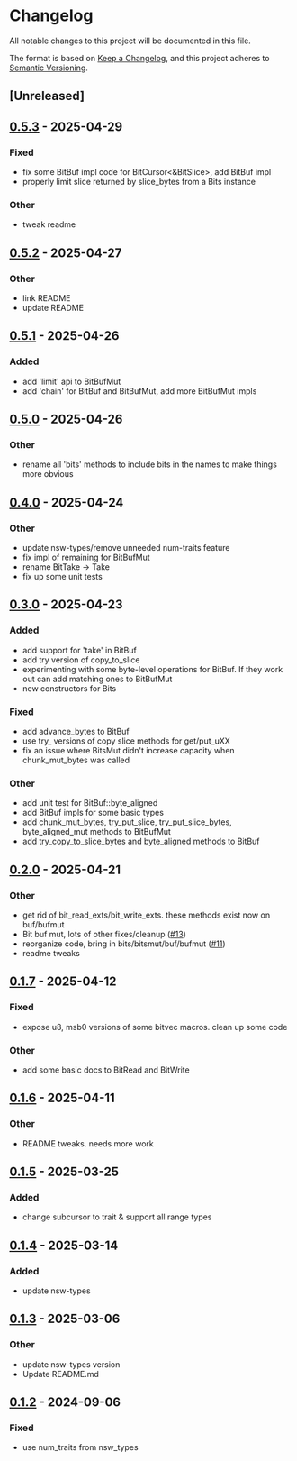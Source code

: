 # Changelog
All notable changes to this project will be documented in this file.

The format is based on [Keep a Changelog](https://keepachangelog.com/en/1.0.0/),
and this project adheres to [Semantic Versioning](https://semver.org/spec/v2.0.0.html).

## [Unreleased]

## [0.5.3](https://github.com/bbaldino/bits-io/compare/v0.5.2...v0.5.3) - 2025-04-29

### Fixed

- fix some BitBuf impl code for BitCursor<&BitSlice>, add BitBuf impl
- properly limit slice returned by slice_bytes from a Bits instance

### Other

- tweak readme

## [0.5.2](https://github.com/bbaldino/bits-io/compare/v0.5.1...v0.5.2) - 2025-04-27

### Other

- link README
- update README

## [0.5.1](https://github.com/bbaldino/bits-io/compare/v0.5.0...v0.5.1) - 2025-04-26

### Added

- add 'limit' api to BitBufMut
- add 'chain' for BitBuf and BitBufMut, add more BitBufMut impls

## [0.5.0](https://github.com/bbaldino/bits-io/compare/v0.4.0...v0.5.0) - 2025-04-26

### Other

- rename all 'bits' methods to include bits in the names to make things more obvious

## [0.4.0](https://github.com/bbaldino/bits-io/compare/v0.3.0...v0.4.0) - 2025-04-24

### Other

- update nsw-types/remove unneeded num-traits feature
- fix impl of remaining for BitBufMut
- rename BitTake -> Take
- fix up some unit tests

## [0.3.0](https://github.com/bbaldino/bits-io/compare/v0.2.0...v0.3.0) - 2025-04-23

### Added

- add support for 'take' in BitBuf
- add try version of copy_to_slice
- experimenting with some byte-level operations for BitBuf.  If they work out can add matching ones to BitBufMut
- new constructors for Bits

### Fixed

- add advance_bytes to BitBuf
- use try_ versions of copy slice methods for get/put_uXX
- fix an issue where BitsMut didn't increase capacity when chunk_mut_bytes was called

### Other

- add unit test for BitBuf::byte_aligned
- add BitBuf impls for some basic types
- add chunk_mut_bytes, try_put_slice, try_put_slice_bytes, byte_aligned_mut methods to BitBufMut
- add try_copy_to_slice_bytes and byte_aligned methods to BitBuf

## [0.2.0](https://github.com/bbaldino/bits-io/compare/v0.1.7...v0.2.0) - 2025-04-21

### Other

- get rid of bit_read_exts/bit_write_exts.  these methods exist now on buf/bufmut
- Bit buf mut, lots of other fixes/cleanup ([#13](https://github.com/bbaldino/bits-io/pull/13))
- reorganize code, bring in bits/bitsmut/buf/bufmut ([#11](https://github.com/bbaldino/bits-io/pull/11))
- readme tweaks

## [0.1.7](https://github.com/bbaldino/bits-io/compare/v0.1.6...v0.1.7) - 2025-04-12

### Fixed

- expose u8, msb0 versions of some bitvec macros. clean up some code

### Other

- add some basic docs to BitRead and BitWrite

## [0.1.6](https://github.com/bbaldino/bitcursor/compare/v0.1.5...v0.1.6) - 2025-04-11

### Other

- README tweaks.  needs more work

## [0.1.5](https://github.com/bbaldino/bitcursor/compare/v0.1.4...v0.1.5) - 2025-03-25

### Added

- change subcursor to trait & support all range types

## [0.1.4](https://github.com/bbaldino/bitcursor/compare/v0.1.3...v0.1.4) - 2025-03-14

### Added

- update nsw-types

## [0.1.3](https://github.com/bbaldino/bitcursor/compare/v0.1.2...v0.1.3) - 2025-03-06

### Other

- update nsw-types version
- Update README.md

## [0.1.2](https://github.com/bbaldino/bitcursor/compare/v0.1.1...v0.1.2) - 2024-09-06

### Fixed
- use num_traits from nsw_types
